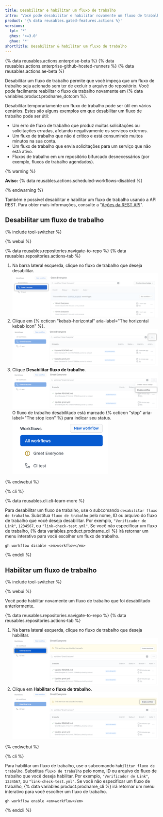 ```yaml
---
title: Desabilitar e habilitar um fluxo de trabalho
intro: 'Você pode desabilitar e habilitar novamente um fluxo de trabalho usando a interface do usuário de {% data variables.product.prodname_dotcom %}, a API REST, ou {% data variables.product.prodname_cli %}.'
product: '{% data reusables.gated-features.actions %}'
versions:
  fpt: '*'
  ghes: '>=3.0'
  ghae: '*'
shortTitle: Desabilitar & habilitar um fluxo de trabalho
---
```


{% data reusables.actions.enterprise-beta %}
{% data reusables.actions.enterprise-github-hosted-runners %}
{% data reusables.actions.ae-beta %}

Desabilitar um fluxo de trabalho permite que você impeça que um fluxo de trabalho seja acionado sem ter de excluir o arquivo do repositório. Você pode facilmente reabilitar o fluxo de trabalho novamente em {% data variables.product.prodname_dotcom %}.

Desabilitar temporariamente um fluxo de trabalho pode ser útil em vários cenários. Estes são alguns exemplos em que desabilitar um fluxo de trabalho pode ser útil:

- Um erro de fluxo de trabalho que produz muitas solicitações ou solicitações erradas, afetando negativamente os serviços externos.
- Um fluxo de trabalho que não é crítico e está consumindo muitos minutos na sua conta.
- Um fluxo de trabalho que envia solicitações para um serviço que não está ativo.
- Fluxos de trabalho em um repositório bifurcado desnecessários (por exemplo, fluxos de trabalho agendados).

{% warning %}

**Aviso:** {% data reusables.actions.scheduled-workflows-disabled %}

{% endwarning %}

Também é possível desabilitar e habilitar um fluxo de trabalho usando a API REST. Para obter mais informações, consulte a "[Ações da REST API](/rest/reference/actions#workflows)".

## Desabilitar um fluxo de trabalho

{% include tool-switcher %}

{% webui %}

{% data reusables.repositories.navigate-to-repo %}
{% data reusables.repositories.actions-tab %}
1. Na barra lateral esquerda, clique no fluxo de trabalho que deseja desabilitar. ![ações selecionam fluxo de trabalho](/assets/images/actions-select-workflow.png)
1. Clique em {% octicon "kebab-horizontal" aria-label="The horizontal kebab icon" %}. ![menu de ações kebab](/assets/images/help/repository/actions-workflow-menu-kebab.png)
1. Clique **Desabilitar fluxo de trabalho**. ![actions disable workflow](/assets/images/help/repository/actions-disable-workflow.png) O fluxo de trabalho desabilitado está marcado {% octicon "stop" aria-label="The stop icon" %} para indicar seu status. ![lista de ações desabilitada no fluxo de trabalho](/assets/images/help/repository/actions-find-disabled-workflow.png)

{% endwebui %}

{% cli %}

{% data reusables.cli.cli-learn-more %}

Para desabilitar um fluxo de trabalho, use o subcomando `desabilitar fluxo de trabalho`. Substitua `fluxo de trabalho` pelo nome, ID ou arquivo do fluxo de trabalho que você deseja desabilitar. Por exemplo, `"Verificador de Link"`, `1234567`, ou `"link-check-test.yml"`. Se você não especificar um fluxo de trabalho, {% data variables.product.prodname_cli %} irá retornar um menu interativo para você escolher um fluxo de trabalho.

```shell
gh workflow disable <em>workflow</em>
```

{% endcli %}

## Habilitar um fluxo de trabalho

{% include tool-switcher %}

{% webui %}

Você pode habilitar novamente um fluxo de trabalho que foi desabilitado anteriormente.

{% data reusables.repositories.navigate-to-repo %}
{% data reusables.repositories.actions-tab %}
1. Na barra lateral esquerda, clique no fluxo de trabalho que deseja habilitar. ![ações selecionam um fluxo de trabalho desativado](/assets/images/help/repository/actions-select-disabled-workflow.png)
1. Clique em **Habilitar o fluxo de trabalho**. ![ações habilitam fluxo de trabalho](/assets/images/help/repository/actions-enable-workflow.png)

{% endwebui %}

{% cli %}

Para habilitar um fluxo de trabalho, use o subcomando `habilitar fluxo de trabalho`. Substitua `fluxo de trabalho` pelo nome, ID ou arquivo do fluxo de trabalho que você deseja habilitar. Por exemplo, `"Verificador de Link"`, `1234567`, ou `"link-check-test.yml"`. Se você não especificar um fluxo de trabalho, {% data variables.product.prodname_cli %} irá retornar um menu interativo para você escolher um fluxo de trabalho.

```shell
gh workflow enable <em>workflow</em>
```

{% endcli %}

